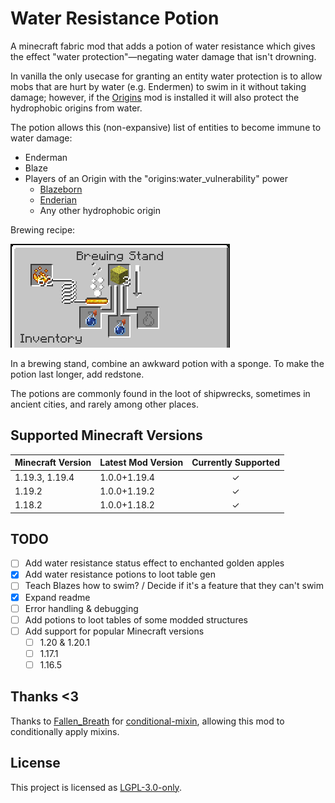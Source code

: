 # Water Resistance Potion

A minecraft fabric mod that adds a potion of water resistance which gives the effect "water protection"—negating water damage that isn't drowning.

In vanilla the only usecase for granting an entity water protection is to allow mobs that are hurt by water \(e.g. Endermen\) to swim in it without taking damage; however, if the [Origins](https://modrinth.com/mod/origins) mod is installed it will also protect the hydrophobic origins from water.

The potion allows this \(non-expansive\) list of entities to become immune to water damage:

* Enderman
* Blaze
* Players of an Origin with the "origins:water_vulnerability" power
  * [Blazeborn](https://origins.readthedocs.io/en/latest/misc/base_contents/origins/blazeborn/)
  * [Enderian](https://origins.readthedocs.io/en/latest/misc/base_contents/origins/enderian/)
  * Any other hydrophobic origin

Brewing recipe:

![](docs/BrewingRecipe.png)

In a brewing stand, combine an awkward potion with a sponge. To make the potion last longer, add redstone.

The potions are commonly found in the loot of shipwrecks, sometimes in ancient cities, and rarely among other places.

## Supported Minecraft Versions

| Minecraft Version | Latest Mod Version | Currently Supported |
|-------------------|--------------------|:-------------------:|
| 1.19.3, 1.19.4    | 1.0.0+1.19.4       |          ✓          |
| 1.19.2            | 1.0.0+1.19.2       |          ✓          |
| 1.18.2            | 1.0.0+1.18.2       |          ✓          | 


## TODO
- [ ] Add water resistance status effect to enchanted golden apples
- [x] Add water resistance potions to loot table gen
- [ ] Teach Blazes how to swim? / Decide if it's a feature that they can't swim
- [x] Expand readme
- [ ] Error handling & debugging
- [ ] Add potions to loot tables of some modded structures
- [ ] Add support for popular Minecraft versions
  - [ ] 1.20 & 1.20.1
  - [ ] 1.17.1
  - [ ] 1.16.5

## Thanks <3
Thanks to [Fallen_Breath](https://github.com/Fallen-Breath) for [conditional-mixin](https://github.com/Fallen-Breath/conditional-mixin/tree/master), allowing this mod to conditionally apply mixins.

## License
This project is licensed as [LGPL-3.0-only](./LICENSE).